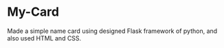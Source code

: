 # My-Card
Made a simple name card using designed Flask framework of python, and also used HTML and CSS.
